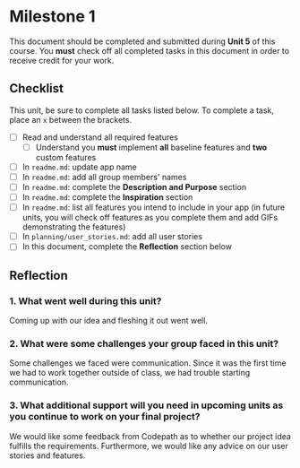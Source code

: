 # Milestone 1

This document should be completed and submitted during **Unit 5** of this course. You **must** check off all completed tasks in this document in order to receive credit for your work.

## Checklist

This unit, be sure to complete all tasks listed below. To complete a task, place an `x` between the brackets.

- [ ] Read and understand all required features
  - [ ] Understand you **must** implement **all** baseline features and **two** custom features
- [ ] In `readme.md`: update app name
- [ ] In `readme.md`: add all group members' names
- [ ] In `readme.md`: complete the **Description and Purpose** section
- [ ] In `readme.md`: complete the **Inspiration** section
- [ ] In `readme.md`: list all features you intend to include in your app (in future units, you will check off features as you complete them and add GIFs demonstrating the features)
- [ ] In `planning/user_stories.md`: add all user stories
- [ ] In this document, complete the **Reflection** section below

## Reflection

### 1. What went well during this unit?

Coming up with our idea and fleshing it out went well. 

### 2. What were some challenges your group faced in this unit?

Some challenges we faced were communication. Since it was the first time we had to work together outside of class, we had trouble starting communication. 

### 3. What additional support will you need in upcoming units as you continue to work on your final project?

We would like some feedback from Codepath as to whether our project idea fulfills the requirements. Furthermore, we would like any advice on our user stories and features. 
